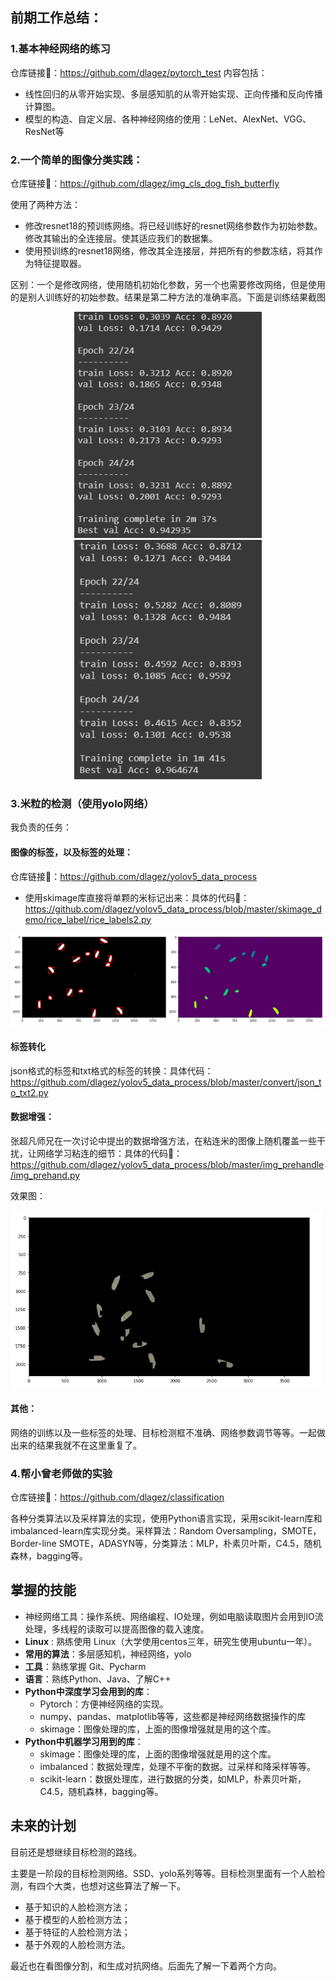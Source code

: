 ## 前期工作总结：

### 1.基本神经网络的练习

仓库链接🔗：https://github.com/dlagez/pytorch_test      内容包括：

- 线性回归的从零开始实现、多层感知肌的从零开始实现、正向传播和反向传播计算图。
- 模型的构造、自定义层、各种神经网络的使用：LeNet、AlexNet、VGG、ResNet等

### 2.一个简单的图像分类实践：

仓库链接🔗：https://github.com/dlagez/img_cls_dog_fish_butterfly

使用了两种方法：

- 修改resnet18的预训练网络。将已经训练好的resnet网络参数作为初始参数。修改其输出的全连接层。使其适应我们的数据集。
- 使用预训练的resnet18网络，修改其全连接层，并把所有的参数冻结，将其作为特征提取器。

区别：一个是修改网络，使用随机初始化参数，另一个也需要修改网络，但是使用的是别人训练好的初始参数。结果是第二种方法的准确率高。下面是训练结果截图

<center class="half" >    
  <img src="%E5%91%A8%E6%8A%A5-9-22.assets/image-20210205163804110.png" width="300"/>    
  <img src="%E5%91%A8%E6%8A%A5-9-22.assets/image-20210205164039286.png" width="300"/> 
</center>



### 3.米粒的检测（使用yolo网络）

我负责的任务：

#### 图像的标签，以及标签的处理：

仓库链接🔗：https://github.com/dlagez/yolov5_data_process

- 使用skimage库直接将单颗的米标记出来：具体的代码🔗：https://github.com/dlagez/yolov5_data_process/blob/master/skimage_demo/rice_label/rice_labels2.py

<img src="https://github.com/dlagez/yolov5_data_process/raw/master/README.assets/image-20210608113338008.png" alt="image-20210608113338008" style="zoom: 67%;" />

#### 标签转化

json格式的标签和txt格式的标签的转换：具体代码：https://github.com/dlagez/yolov5_data_process/blob/master/convert/json_to_txt2.py

#### 数据增强：

张超凡师兄在一次讨论中提出的数据增强方法，在粘连米的图像上随机覆盖一些干扰，让网络学习粘连的细节：具体的代码🔗：https://github.com/dlagez/yolov5_data_process/blob/master/img_prehandle/img_prehand.py

效果图：

<img src="https://github.com/dlagez/yolov5_data_process/raw/master/README.assets/image-20210608123419464.png" alt="image-20210608123419464" style="zoom: 67%;" />

#### 其他：

网络的训练以及一些标签的处理、目标检测框不准确、网络参数调节等等。一起做出来的结果我就不在这里重复了。

### 4.帮小曾老师做的实验

仓库链接🔗：https://github.com/dlagez/classification

各种分类算法以及采样算法的实现，使用Python语言实现，采用scikit-learn库和imbalanced-learn库实现分类。采样算法：Random Oversampling，SMOTE，Border-line SMOTE，ADASYN等，分类算法：MLP，朴素贝叶斯，C4.5，随机森林，bagging等。

## 掌握的技能

- 神经网络工具：操作系统、网络编程、IO处理，例如电脑读取图片会用到IO流处理，多线程的读取可以提高图像的载入速度。
- **Linux** : 熟练使用 Linux（大学使用centos三年，研究生使用ubuntu一年）。
- **常用的算法**：多层感知机，神经网络，yolo
- **工具**：熟练掌握 Git、Pycharm
- **语言**：熟练Python、Java、了解C++
- **Python中深度学习会用到的库**：
  - Pytorch：方便神经网络的实现。
  - numpy、pandas、matplotlib等等，这些都是神经网络数据操作的库
  - skimage：图像处理的库，上面的图像增强就是用的这个库。
- **Python中机器学习用到的库**：
  - skimage：图像处理的库，上面的图像增强就是用的这个库。
  - imbalanced：数据处理库，处理不平衡的数据。过采样和降采样等等。
  - scikit-learn：数据处理库，进行数据的分类，如MLP，朴素贝叶斯，C4.5，随机森林，bagging等。

## 未来的计划

目前还是想继续目标检测的路线。

主要是一阶段的目标检测网络。SSD、yolo系列等等。目标检测里面有一个人脸检测，有四个大类，也想对这些算法了解一下。

- 基于知识的人脸检测方法；
- 基于模型的人脸检测方法；
- 基于特征的人脸检测方法；
- 基于外观的人脸检测方法。

最近也在看图像分割，和生成对抗网络。后面先了解一下着两个方向。